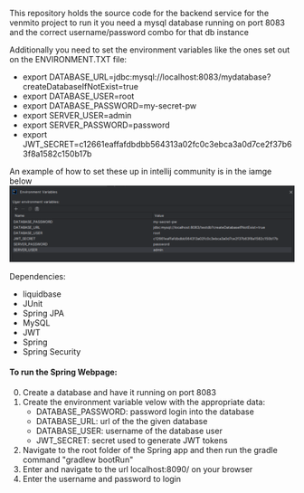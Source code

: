 This repository holds the source code for the backend service for the venmito project to run it you need a mysql database 
running on port 8083 and the correct username/password combo for that db instance

Additionally you need to set the environment variables like the ones set out on the ENVIRONMENT.TXT file:
- export DATABASE_URL=jdbc:mysql://localhost:8083/mydatabase?createDatabaseIfNotExist=true
- export DATABASE_USER=root
- export DATABASE_PASSWORD=my-secret-pw
- export SERVER_USER=admin
- export SERVER_PASSWORD=password
- export JWT_SECRET=c12661eaffafdbdbb564313a02fc0c3ebca3a0d7ce2f37b63f8a1582c150b17b

An example of how to set these up in intellij community is in the iamge below
![alt text](sampleEnvironment.png "sampleEnvironment")

Dependencies:
* liquidbase
* JUnit
* Spring JPA
* MySQL
* JWT
* Spring
* Spring Security

#### To run the Spring Webpage:
0. Create a database and have it running on port 8083
1. Create the environment variable velow with the appropriate data:
    * DATABASE_PASSWORD: password login into the database
    * DATABASE_URL: url of the the given database
    * DATABASE_USER: username of the database user
    * JWT_SECRET: secret used to generate JWT tokens
2. Navigate to the root folder of the Spring app and then run the gradle command "gradlew bootRun"
3. Enter and navigate to the url localhost:8090/ on your browser
4. Enter the username and password to login

